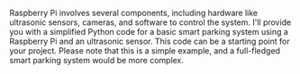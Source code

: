 Raspberry Pi involves several components, including hardware like ultrasonic sensors, cameras, and software to control the system. I'll provide you with a simplified Python code for a basic smart parking system using a Raspberry Pi and an ultrasonic sensor. This code can be a starting point for your project. Please note that this is a simple example, and a full-fledged smart parking system would be more complex.
